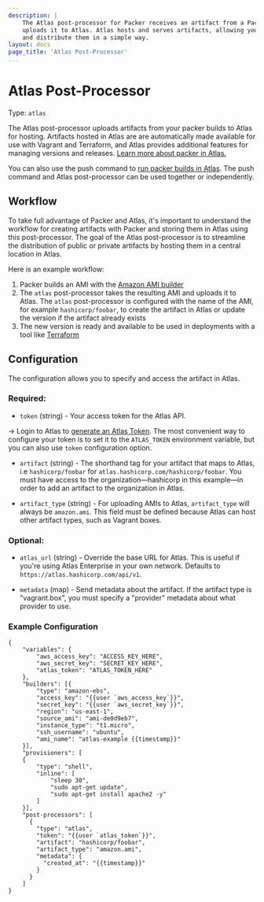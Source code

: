 ```yaml
---
description: |
    The Atlas post-processor for Packer receives an artifact from a Packer build and
    uploads it to Atlas. Atlas hosts and serves artifacts, allowing you to version
    and distribute them in a simple way.
layout: docs
page_title: 'Atlas Post-Processor'
...
```


# Atlas Post-Processor

Type: `atlas`

The Atlas post-processor uploads artifacts from your packer builds to Atlas for hosting. Artifacts hosted in Atlas are are automatically made available for use with Vagrant and Terraform, and Atlas provides additional features for managing versions and releases. [Learn more about packer in Atlas.](https://atlas.hashicorp.com/help/packer/features)

You can also use the push command to [run packer builds in Atlas](/docs/command-line/push.html). The push command and Atlas post-processor can be used together or independently.

## Workflow

To take full advantage of Packer and Atlas, it's important to understand the
workflow for creating artifacts with Packer and storing them in Atlas using this
post-processor. The goal of the Atlas post-processor is to streamline the
distribution of public or private artifacts by hosting them in a central
location in Atlas.

Here is an example workflow:

1.  Packer builds an AMI with the [Amazon AMI builder](/docs/builders/amazon.html)
2.  The `atlas` post-processor takes the resulting AMI and uploads it to Atlas.
    The `atlas` post-processor is configured with the name of the AMI, for
    example `hashicorp/foobar`, to create the artifact in Atlas or update the
    version if the artifact already exists
3.  The new version is ready and available to be used in deployments with a tool
    like [Terraform](https://terraform.io)

## Configuration

The configuration allows you to specify and access the artifact in Atlas.

### Required:

-   `token` (string) - Your access token for the Atlas API.

-> Login to Atlas to [generate an Atlas Token](https://atlas.hashicorp.com/settings/tokens). The most convenient way to configure your token is to set it to the `ATLAS_TOKEN` environment variable, but you can also use `token` configuration option.

-   `artifact` (string) - The shorthand tag for your artifact that maps to
    Atlas, i.e `hashicorp/foobar` for `atlas.hashicorp.com/hashicorp/foobar`.
    You must have access to the organization&mdash;hashicorp in this example&mdash;in
    order to add an artifact to the organization in Atlas.

-   `artifact_type` (string) - For uploading AMIs to Atlas, `artifact_type` will
    always be `amazon.ami`. This field must be defined because Atlas can host
    other artifact types, such as Vagrant boxes.

### Optional:

-   `atlas_url` (string) - Override the base URL for Atlas. This is useful if
    you're using Atlas Enterprise in your own network. Defaults to
    `https://atlas.hashicorp.com/api/v1`.

-   `metadata` (map) - Send metadata about the artifact. If the artifact type is
    "vagrant.box", you must specify a "provider" metadata about what provider
    to use.

### Example Configuration

``` {.javascript}
{
    "variables": {
        "aws_access_key": "ACCESS_KEY_HERE",
        "aws_secret_key": "SECRET_KEY_HERE",
        "atlas_token": "ATLAS_TOKEN_HERE"
    },
    "builders": [{
        "type": "amazon-ebs",
        "access_key": "{{user `aws_access_key`}}",
        "secret_key": "{{user `aws_secret_key`}}",
        "region": "us-east-1",
        "source_ami": "ami-de0d9eb7",
        "instance_type": "t1.micro",
        "ssh_username": "ubuntu",
        "ami_name": "atlas-example {{timestamp}}"
    }],
    "provisioners": [
    {
        "type": "shell",
        "inline": [
            "sleep 30",
            "sudo apt-get update",
            "sudo apt-get install apache2 -y"
        ]
    }],
    "post-processors": [
      {
        "type": "atlas",
        "token": "{{user `atlas_token`}}",
        "artifact": "hashicorp/foobar",
        "artifact_type": "amazon.ami",
        "metadata": {
          "created_at": "{{timestamp}}"
        }
      }
    ]
}
```
